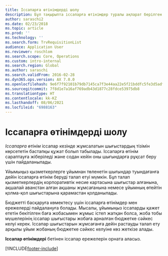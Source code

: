 ```yaml
---
title: Іссапарға өтінімдерді шолу
description: Бұл тақырыпта іссапарға өтінімдер туралы ақпарат берілген. Іссапарға өтінім жоспарланған іссапар шығындарын құжаттайды.
author: saraschi2
ms.date: 02/23/2018
ms.topic: article
ms.prod: ''
ms.technology: ''
ms.search.form: TrvRequisitionList
audience: Application User
ms.reviewer: roschlom
ms.search.scope: Core, Operations
ms.custom: intro-internal
ms.search.region: Global
ms.author: saraschi
ms.search.validFrom: 2016-02-28
ms.dyn365.ops.version: AX 7.0.0
ms.openlocfilehash: 9e6f7f92101b79db7145ca7f3e44aa22e5f21bddfc5fe3d5adfa765fe37b8fd8
ms.sourcegitcommit: 7f8d1e7a16af769adb43d1877c28fdce53975db8
ms.translationtype: HT
ms.contentlocale: kk-KZ
ms.lasthandoff: 08/06/2021
ms.locfileid: "6988163"
---
```

# <a name="travel-requisitions-overview"></a>Іссапарға өтінімдерді шолу

*Іссапарға өтінім* іссапар кезінде жұмсалатын шығыстардың тізімін көрсететін бастапқы құжат болып табылады. Іссапарға өтінім сараптауға жіберіледі және содан кейін оны шығындарға рұқсат беру үшін пайдаланылады.

Ұйымыңыз қызметкерлерге ұйымнан төленетін шығындар туындағанға дейін іссапарға өтінім беруді талап етуі мүмкін. Бұл талап қызметкерлердің корпоративтік несие картасына шығыстар алғанына, ақшалай аванстан алған ақшаны жұмсағанына немесе ұйымның өтейтін қолма-қол шығыстарына қарамастан қолданылады.

Бюджетті басқаруға көмектесу үшін іссапарға өтінімдер мен ережелерді пайдалануға болады. Мысалы, ұйымыңыз іссапарды қажет ететін бекітілген баға жобасымен жұмыс істеп жатқан болса, жоба тобы мүшелерінің іссапар шығыстары жобаға арналған бюджетке сәйкес келуі керек. Іссапар шығыстарын жұмсағанға дейін растауды талап ету арқылы ұйым жобаның бюджетке сәйкес келуіне көз жеткізе алады.

**Іссапар өтінімдері** бетінен іссапар ережелерін орната аласыз.


[!INCLUDE[footer-include](../includes/footer-banner.md)]